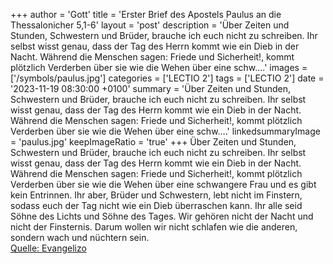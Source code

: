 +++
author = 'Gott'
title = 'Erster Brief des Apostels Paulus an die Thessalonicher 5,1-6'
layout = 'post'
description = 'Über Zeiten und Stunden, Schwestern und Brüder, brauche ich euch nicht zu schreiben. Ihr selbst wisst genau, dass der Tag des Herrn kommt wie ein Dieb in der Nacht. Während die Menschen sagen: Friede und Sicherheit!, kommt plötzlich Verderben über sie wie die Wehen über eine schw....'
images = ['/symbols/paulus.jpg']
categories = ['LECTIO 2']
tags = ['LECTIO 2']
date = '2023-11-19 08:30:00 +0100'
summary = 'Über Zeiten und Stunden, Schwestern und Brüder, brauche ich euch nicht zu schreiben. Ihr selbst wisst genau, dass der Tag des Herrn kommt wie ein Dieb in der Nacht. Während die Menschen sagen: Friede und Sicherheit!, kommt plötzlich Verderben über sie wie die Wehen über eine schw....'
linkedsummaryImage = 'paulus.jpg'
keepImageRatio = 'true'
+++
Über Zeiten und Stunden, Schwestern und Brüder, brauche ich euch nicht zu schreiben.
Ihr selbst wisst genau, dass der Tag des Herrn kommt wie ein Dieb in der Nacht.
Während die Menschen sagen: Friede und Sicherheit!, kommt plötzlich Verderben über sie wie die Wehen über eine schwangere Frau und es gibt kein Entrinnen.<!--more-->
Ihr aber, Brüder und Schwestern, lebt nicht im Finstern, sodass euch der Tag nicht wie ein Dieb überraschen kann.
Ihr alle seid Söhne des Lichts und Söhne des Tages. Wir gehören nicht der Nacht und nicht der Finsternis.
Darum wollen wir nicht schlafen wie die anderen, sondern wach und nüchtern sein.<br> [Quelle: Evangelizo](https://evangeliumtagfuertag.org/DE/gospel)